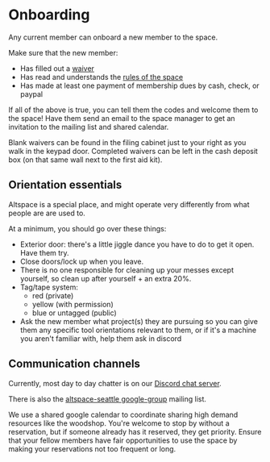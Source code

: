 # Onboarding

Any current member can onboard a new member to the space.

Make sure that the new member:
* Has filled out a [waiver](waivers.md)
* Has read and understands the [rules of the space](https://altspaceseattle.com/alt-rules/)
* Has made at least one payment of membership dues by cash, check, or paypal

If all of the above is true, you can tell them the codes and welcome them to the space! Have them send an email to the space manager to get an invitation to the mailing list and shared calendar.

Blank waivers can be found in the filing cabinet just to your right as you walk in the keypad door. Completed waivers can be left in the cash deposit box (on that same wall next to the first aid kit).

## Orientation essentials

Altspace is a special place, and might operate very differently from what people are are used to.

At a minimum, you should go over these things:

- Exterior door: there's a little jiggle dance you have to do to get it open. Have them try.
- Close doors/lock up when you leave.
- There is no one responsible for cleaning up your messes except yourself,
  so clean up after yourself + an extra 20%.
- Tag/tape system:
  - red (private)
  - yellow (with permission)
  - blue or untagged (public)
- Ask the new member what project(s) they are pursuing so you can give them any specific tool orientations relevant to them,
  or if it's a machine you aren't familiar with, help them ask in discord

## Communication channels

Currently, most day to day chatter is on our [Discord chat
server](https://discord.com/channels/834243114339401759/834243243989663744).

There is also the [altspace-seattle
google-group](https://groups.google.com/d/forum/altspace-seattle) mailing list.

We use a shared google calendar to coordinate sharing high demand resources like the woodshop. You're welcome to stop by without a reservation, but if someone already has it reserved, they get priority. Ensure that your fellow members have fair opportunities to use the space by making your reservations not too frequent or long.

